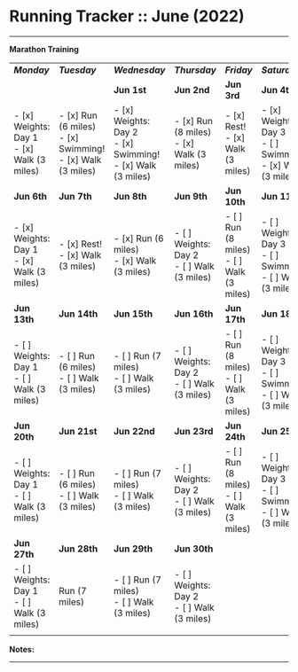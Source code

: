 # Running Tracker :: June (2022)

* * *

**Marathon Training**

|     |     |     |     |     |     |     |     |
| --- | --- | --- | --- | --- | --- | --- | --- |
| **_Monday_** | **_Tuesday_** | **_Wednesday_** | **_Thursday_** | **_Friday_** | **_Saturday_** | **_Sunday_** | **Total** |
|     |     | **Jun 1st** | **Jun 2nd** | **Jun 3rd** | **Jun 4th** | **Jun 5th** | **Week 6** |
| - [x] Weights: Day 1<br>- [x] Walk (3 miles) | - [x] Run (6 miles)<br>- [x] Swimming!<br>- [x] Walk (3 miles) | - [x] Weights: Day 2<br>- [x] Swimming!<br>- [x] Walk (3 miles) | - [x] Run (8 miles)<br>- [x] Walk (3 miles) | - [x] Rest!<br>- [x] Walk (3 miles) | - [x] Weights: Day 3<br>- [ ] Swimming<br>- [x] Walk (3 miles) | - [ ] Long Run (9 miles)<br>- [ ] Walk (3 miles) | 23 Miles |
| **Jun 6th** | **Jun 7th** | **Jun 8th** | **Jun 9th** | **Jun 10th** | **Jun 11th** | **Jun 12th** | **Week 7** |
| - [x] Weights: Day 1<br>- [x] Walk (3 miles) | - [x] Rest!<br>- [x] Walk (3 miles) | - [x] Run (6 miles)<br>- [x] Walk (3 miles) | - [ ] Weights: Day 2<br>- [ ] Walk (3 miles) | - [ ] Run (8 miles)<br>- [ ] Walk (3 miles) | - [ ] Weights: Day 3<br>- [ ] Swimming<br>- [ ] Walk (3 miles) | - [ ] Long Run (9 miles)<br>- [ ] Walk (3 miles) | 30 Miles |
| **Jun 13th** | **Jun 14th** | **Jun 15th** | **Jun 16th** | **Jun 17th** | **Jun 18th** | **Jun 19th** | **Week 8** |
| - [ ] Weights: Day 1<br>- [ ] Walk (3 miles) | - [ ] Run (6 miles)<br>- [ ] Walk (3 miles) | - [ ] Run (7 miles)<br>- [ ] Walk (3 miles) | - [ ] Weights: Day 2<br>- [ ] Walk (3 miles) | - [ ] Run (8 miles)<br>- [ ] Walk (3 miles) | - [ ] Weights: Day 3<br>- [ ] Swimming<br>- [ ] Walk (3 miles) | - [ ] Long Run (9 miles)<br>- [ ] Walk (3 miles) | 30 Miles |
| **Jun 20th** | **Jun 21st** | **Jun 22nd** | **Jun 23rd** | **Jun 24th** | **Jun 25th** | **Jun 26th** | **Week 9** |
| - [ ] Weights: Day 1<br>- [ ] Walk (3 miles) | - [ ] Run (6 miles)<br>- [ ] Walk (3 miles) | - [ ] Run (7 miles)<br>- [ ] Walk (3 miles) | - [ ] Weights: Day 2<br>- [ ] Walk (3 miles) | - [ ] Run (8 miles)<br>- [ ] Walk (3 miles) | - [ ] Weights: Day 3<br>- [ ] Swimming<br>- [ ] Walk (3 miles) | - [ ] Long Run (9 miles)<br>- [ ] Walk (3 miles) | 30 Miles |
| **Jun 27th** | **Jun 28th** | **Jun 29th** | **Jun 30th** |     |     |     | **Week 10** |
| - [ ] Weights: Day 1<br>- [ ] Walk (3 miles) | Run (7 miles) | - [ ] Run (7 miles)<br>- [ ] Walk (3 miles) | - [ ] Weights: Day 2<br>- [ ] Walk (3 miles) |     |     |     | 14 Miles |
|     |     |     |     |     |     |     |     |

**Notes:**

* * *

